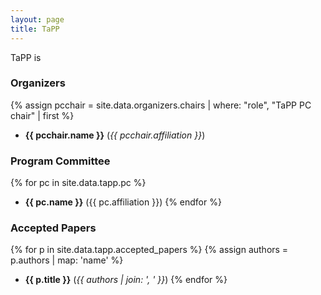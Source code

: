 ```yaml
---
layout: page
title: TaPP
---
```


TaPP is


### Organizers

{% assign pcchair = site.data.organizers.chairs | where: "role", "TaPP PC chair" | first %}
* **{{ pcchair.name }}** (*{{ pcchair.affiliation }}*)

### Program Committee

{% for pc in site.data.tapp.pc %}
* **{{ pc.name }}** ({{ pc.affiliation }})
{% endfor %}

### Accepted Papers

{% for p in site.data.tapp.accepted_papers %}
{% assign authors = p.authors | map: 'name' %}
* **{{ p.title }}** (*{{ authors | join: ', ' }}*)
{% endfor %}
